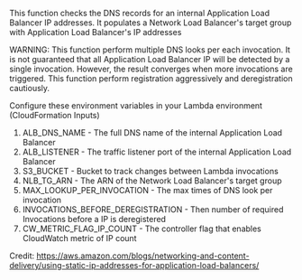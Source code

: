 This function checks the DNS records for an internal Application Load Balancer IP addresses.
It populates a Network Load Balancer's target group with Application Load Balancer's IP addresses

WARNING: This function perform multiple DNS looks per each invocation. It is not guaranteed that all
Application Load Balancer IP will be detected by a single invocation. However, the result converges
when more invocations are triggered. This function perform registration aggressively
and deregistration cautiously.

Configure these environment variables in your Lambda environment (CloudFormation Inputs)
1. ALB_DNS_NAME - The full DNS name of the internal Application Load Balancer
2. ALB_LISTENER - The traffic listener port of the internal Application Load Balancer
3. S3_BUCKET - Bucket to track changes between Lambda invocations
4. NLB_TG_ARN - The ARN of the Network Load Balancer's target group
5. MAX_LOOKUP_PER_INVOCATION - The max times of DNS look per invocation
6. INVOCATIONS_BEFORE_DEREGISTRATION  - Then number of required Invocations before a IP is deregistered
7. CW_METRIC_FLAG_IP_COUNT - The controller flag that enables CloudWatch metric of IP count

Credit: https://aws.amazon.com/blogs/networking-and-content-delivery/using-static-ip-addresses-for-application-load-balancers/